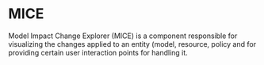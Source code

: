 # MICE

Model Impact Change Explorer (MICE) is a component responsible for visualizing the changes applied to an entity (model, resource, policy and for providing certain user interaction points for handling it.
